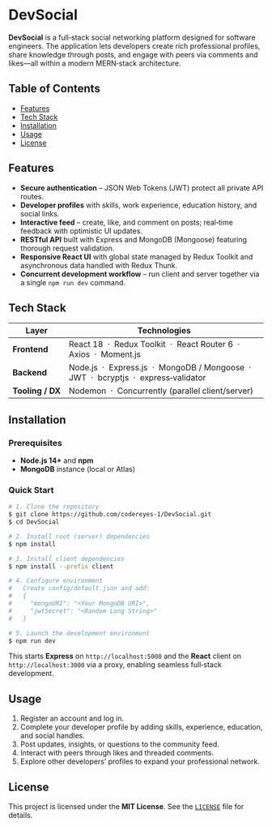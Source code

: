# DevSocial

**DevSocial** is a full‑stack social networking platform designed for software engineers. The application lets developers create rich professional profiles, share knowledge through posts, and engage with peers via comments and likes—all within a modern MERN‑stack architecture.

## Table of Contents

- [Features](#features)
- [Tech Stack](#tech-stack)
- [Installation](#installation)
- [Usage](#usage)
- [License](#license)

## Features

- **Secure authentication** – JSON Web Tokens (JWT) protect all private API routes.
- **Developer profiles** with skills, work experience, education history, and social links.
- **Interactive feed** – create, like, and comment on posts; real‑time feedback with optimistic UI updates.
- **RESTful API** built with Express and MongoDB (Mongoose) featuring thorough request validation.
- **Responsive React UI** with global state managed by Redux Toolkit and asynchronous data handled with Redux Thunk.
- **Concurrent development workflow** – run client and server together via a single `npm run dev` command.

## Tech Stack

| Layer            | Technologies                                                                             |
| ---------------- | ---------------------------------------------------------------------------------------- |
| **Frontend**     | React 18  ·  Redux Toolkit  ·  React Router 6  ·  Axios  ·  Moment.js                    |
| **Backend**      | Node.js  ·  Express.js  ·  MongoDB / Mongoose  ·  JWT  ·  bcryptjs  ·  express‑validator |
| **Tooling / DX** | Nodemon  ·  Concurrently (parallel client/server)                                        |

## Installation

### Prerequisites

- **Node.js 14+** and **npm**
- **MongoDB** instance (local or Atlas)

### Quick Start

```bash
# 1. Clone the repository
$ git clone https://github.com/codereyes-1/DevSocial.git
$ cd DevSocial

# 2. Install root (server) dependencies
$ npm install

# 3. Install client dependencies
$ npm install --prefix client

# 4. Configure environment
#   Create config/default.json and add:
#   {
#     "mongoURI": "<Your MongoDB URI>",
#     "jwtSecret": "<Random Long String>"
#   }

# 5. Launch the development environment
$ npm run dev
```

This starts **Express** on `http://localhost:5000` and the **React** client on `http://localhost:3000` via a proxy, enabling seamless full‑stack development.

## Usage

1. Register an account and log in.
2. Complete your developer profile by adding skills, experience, education, and social handles.
3. Post updates, insights, or questions to the community feed.
4. Interact with peers through likes and threaded comments.
5. Explore other developers’ profiles to expand your professional network.

## License

This project is licensed under the **MIT License**. See the [`LICENSE`](LICENSE) file for details.

